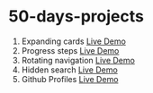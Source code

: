 # 50-days-projects
1. Expanding cards [Live Demo](https://expanding-cards-pi.vercel.app/)
2. Progress steps [Live Demo](https://progress-steps-phi.vercel.app/)
3. Rotating navigation [Live Demo](https://rotating-navigation-chi.vercel.app/)
4. Hidden search [Live Demo](https://hidden-search-widget-isa5d61sn-xinyuthedeveloper.vercel.app/)
5. Github Profiles [Live Demo](https://github-profiles-kjad9gd1m-xinyuthedeveloper.vercel.app/)
